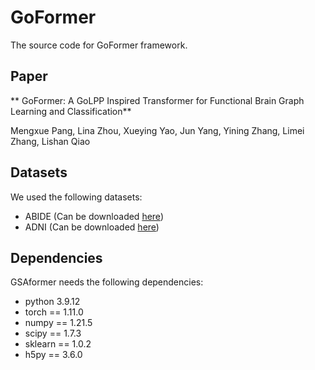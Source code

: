 # GoFormer
The source code for GoFormer framework.

## Paper
** GoFormer: A GoLPP Inspired Transformer for Functional Brain Graph Learning and Classification**

Mengxue Pang, Lina Zhou, Xueying Yao, Jun Yang, Yining Zhang, Limei Zhang, Lishan Qiao

## Datasets
We used the following datasets:

- ABIDE (Can be downloaded [here](http://fcon_1000.projects.nitrc.org/indi/abide/))
- ADNI (Can be downloaded [here](http://adni.loni.usc.edu/))

## Dependencies
GSAformer needs the following dependencies:

- python 3.9.12
- torch == 1.11.0
- numpy == 1.21.5
- scipy == 1.7.3
- sklearn == 1.0.2
- h5py == 3.6.0
